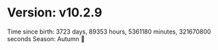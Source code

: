 # Version: v10.2.9
Time since birth: 3723 days, 89353 hours, 5361180 minutes, 321670800 seconds
Season: Autumn 🍁
